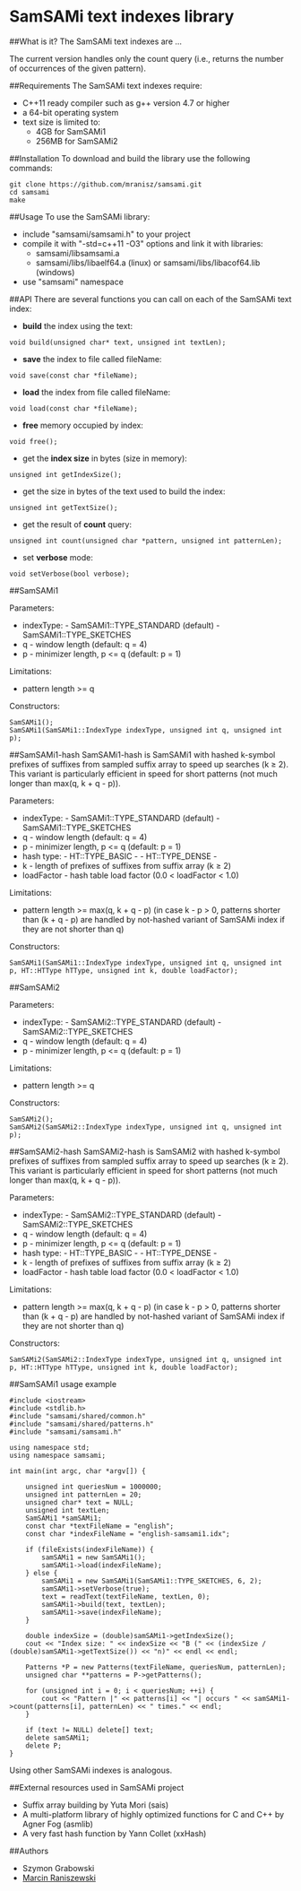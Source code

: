 # SamSAMi text indexes library

##What is it?
The SamSAMi text indexes are ...

The current version handles only the count query (i.e., returns the number of occurrences of the given pattern).

##Requirements
The SamSAMi text indexes require:
- C++11 ready compiler such as g++ version 4.7 or higher
- a 64-bit operating system
- text size is limited to:
    - 4GB for SamSAMi1
    - 256MB for SamSAMi2

##Installation
To download and build the library use the following commands:
```
git clone https://github.com/mranisz/samsami.git
cd samsami
make
```

##Usage
To use the SamSAMi library:
- include "samsami/samsami.h" to your project
- compile it with "-std=c++11 -O3" options and link it with libraries:
  - samsami/libsamsami.a
  - samsami/libs/libaelf64.a (linux) or samsami/libs/libacof64.lib (windows)
- use "samsami" namespace

##API
There are several functions you can call on each of the SamSAMi text index:
- **build** the index using the text:
```
void build(unsigned char* text, unsigned int textLen);
```
- **save** the index to file called fileName:
```
void save(const char *fileName);
```
- **load** the index from file called fileName:
```
void load(const char *fileName);
```
- **free** memory occupied by index:
```
void free();
```
- get the **index size** in bytes (size in memory):
```
unsigned int getIndexSize();
```
- get the size in bytes of the text used to build the index:
```
unsigned int getTextSize();
```
- get the result of **count** query:
```
unsigned int count(unsigned char *pattern, unsigned int patternLen);
```
- set **verbose** mode:
```
void setVerbose(bool verbose);
```

##SamSAMi1

Parameters:
- indexType:
      - SamSAMi1::TYPE_STANDARD (default)
      - SamSAMi1::TYPE_SKETCHES
- q - window length (default: q = 4)
- p - minimizer length, p <= q (default: p = 1)

Limitations: 
- pattern length >= q

Constructors:
```
SamSAMi1();
SamSAMi1(SamSAMi1::IndexType indexType, unsigned int q, unsigned int p);
```

##SamSAMi1-hash
SamSAMi1-hash is SamSAMi1 with hashed k-symbol prefixes of suffixes from sampled suffix array to speed up searches (k ≥ 2). This variant is particularly efficient in speed for short patterns (not much longer than max(q, k + q - p)).

Parameters:
- indexType:
      - SamSAMi1::TYPE_STANDARD (default)
      - SamSAMi1::TYPE_SKETCHES
- q - window length (default: q = 4)
- p - minimizer length, p <= q (default: p = 1)
- hash type:
      - HT::TYPE_BASIC - 
      - HT::TYPE_DENSE - 
- k - length of prefixes of suffixes from suffix array (k ≥ 2)
- loadFactor - hash table load factor (0.0 < loadFactor < 1.0)

Limitations: 
- pattern length >= max(q, k + q - p) (in case k - p > 0, patterns shorter than (k + q - p) are handled by not-hashed variant of SamSAMi index if they are not shorter than q)

Constructors:
```
SamSAMi1(SamSAMi1::IndexType indexType, unsigned int q, unsigned int p, HT::HTType hTType, unsigned int k, double loadFactor);
```

##SamSAMi2

Parameters:
- indexType:
      - SamSAMi2::TYPE_STANDARD (default)
      - SamSAMi2::TYPE_SKETCHES
- q - window length (default: q = 4)
- p - minimizer length, p <= q (default: p = 1)

Limitations: 
- pattern length >= q

Constructors:
```
SamSAMi2();
SamSAMi2(SamSAMi2::IndexType indexType, unsigned int q, unsigned int p);
```

##SamSAMi2-hash
SamSAMi2-hash is SamSAMi2 with hashed k-symbol prefixes of suffixes from sampled suffix array to speed up searches (k ≥ 2). This variant is particularly efficient in speed for short patterns (not much longer than max(q, k + q - p)).

Parameters:
- indexType:
      - SamSAMi2::TYPE_STANDARD (default)
      - SamSAMi2::TYPE_SKETCHES
- q - window length (default: q = 4)
- p - minimizer length, p <= q (default: p = 1)
- hash type:
      - HT::TYPE_BASIC - 
      - HT::TYPE_DENSE - 
- k - length of prefixes of suffixes from suffix array (k ≥ 2)
- loadFactor - hash table load factor (0.0 < loadFactor < 1.0)

Limitations: 
- pattern length >= max(q, k + q - p) (in case k - p > 0, patterns shorter than (k + q - p) are handled by not-hashed variant of SamSAMi index if they are not shorter than q)

Constructors:
```
SamSAMi2(SamSAMi2::IndexType indexType, unsigned int q, unsigned int p, HT::HTType hTType, unsigned int k, double loadFactor);
```

##SamSAMi1 usage example
```
#include <iostream>
#include <stdlib.h>
#include "samsami/shared/common.h"
#include "samsami/shared/patterns.h"
#include "samsami/samsami.h"

using namespace std;
using namespace samsami;

int main(int argc, char *argv[]) {

	unsigned int queriesNum = 1000000;
	unsigned int patternLen = 20;
	unsigned char* text = NULL;
	unsigned int textLen;
	SamSAMi1 *samSAMi1;
	const char *textFileName = "english";
	const char *indexFileName = "english-samsami1.idx";

	if (fileExists(indexFileName)) {
		samSAMi1 = new SamSAMi1();
		samSAMi1->load(indexFileName);
	} else {
		samSAMi1 = new SamSAMi1(SamSAMi1::TYPE_SKETCHES, 6, 2);
		samSAMi1->setVerbose(true);
		text = readText(textFileName, textLen, 0);
		samSAMi1->build(text, textLen);
		samSAMi1->save(indexFileName);
	}

	double indexSize = (double)samSAMi1->getIndexSize();
	cout << "Index size: " << indexSize << "B (" << (indexSize / (double)samSAMi1->getTextSize()) << "n)" << endl << endl;

	Patterns *P = new Patterns(textFileName, queriesNum, patternLen);
	unsigned char **patterns = P->getPatterns();

	for (unsigned int i = 0; i < queriesNum; ++i) {
		cout << "Pattern |" << patterns[i] << "| occurs " << samSAMi1->count(patterns[i], patternLen) << " times." << endl;
	}

	if (text != NULL) delete[] text;
	delete samSAMi1;
	delete P;
}
```
Using other SamSAMi indexes is analogous.

##External resources used in SamSAMi project
- Suffix array building by Yuta Mori (sais)
- A multi-platform library of highly optimized functions for C and C++ by Agner Fog (asmlib)
- A very fast hash function by Yann Collet (xxHash)

##Authors
- Szymon Grabowski
- [Marcin Raniszewski](https://github.com/mranisz)
